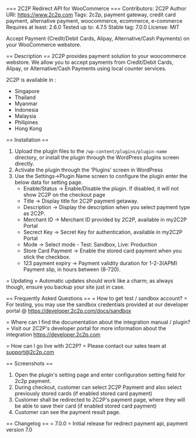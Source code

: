 === 2C2P Redirect API for WooCommerce ===
Contributors: 2C2P
Author URI: https://www.2c2p.com
Tags: 2c2p, payment gateway, credit card payment, alternative payment, woocommerce, ecommerce, e-commerce 
Requires at least: 2.6.0
Tested up to: 4.7.5
Stable tag: 7.0.0
License: MIT

Accept Payment (Credit/Debit Cards, Alipay, Alternative/Cash Payments) on your WooCommerce webstore.

== Description ==
2C2P provides payment solution to your woocommerce webstore. We allow you to accept payments from Credit/Debit Cards, Alipay, or Alternative/Cash Payments using local counter services.

2C2P is available in :
 * Singapore
 * Thailand
 * Myanmar
 * Indonesia
 * Malaysia
 * Philipines
 * Hong Kong

== Installation ==
1. Upload the plugin files to the `/wp-content/plugins/plugin-name` directory, or install the plugin through the WordPress plugins screen directly.
2. Activate the plugin through the \'Plugins\' screen in WordPress
3. Use the Settings->Plugin Name screen to configure the plugin enter the below data for setting page.
	* Enable/Status -> Enable/Disable the plugin. If disabled, it will not show 2C2P on the checkout page
	* Title      	-> Display title for 2C2P payment getaway.
	* Description   -> Display the description when you select payment type as 2C2P.
	* Merchant ID   -> Merchant ID provided by 2C2P, available in my2C2P Portal
	* Secrect Key   -> Secret Key for authentication, available in my2C2P Portal
	* Mode		-> Select mode - Test: Sandbox, Live: Production
	* Store Card Payment -> Enable the stored card payment when you stick the checkbox.
	* 123 payment expiry -> Payment validity duration for 1-2-3(APM) Payment slip, in hours between (8-720).	

= Updating =
Automatic updates should work like a charm; as always though, ensure you backup your site just in case.

== Frequently Asked Questions ==
= How to get test / sandbox account? = 
For testing, you may use the sandbox credentials provided at our developer portal @ https://developer.2c2p.com/docs/sandbox

= Where can I find the documentation about the integration manual / plugin? = 
Visit our 2C2P's developer portal for more information about the integration https://developer.2c2p.com

= How can I go live with 2C2P? = 
Please contact our sales team at support@2c2p.com

== Screenshots ==
1. Open the plugin's setting page and enter configuration setting field for 2c2p payment.
2. During checkout, customer can select 2C2P Payment and also select previously stored cards (if enabled stored card payment)
3. Customer shall be redirected to 2C2P's payment page, where they will be able to save their card (if enabled stored card payment) 
4. Customer can see the payment result page.

== Changelog ==
= 7.0.0 =
Initial release for redirect payment api, payment version 7.0